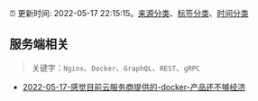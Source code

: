 :alarm_clock: 更新时间: 2022-05-17 22:15:15。[来源分类](../README.md)、[标签分类](../TAGS.md)、[时间分类](../TIMELINE.md)

## 服务端相关


> 关键字：`Nginx`、`Docker`、`GraphQL`、`REST`、`gRPC`



- [2022-05-17-感觉目前云服务商提供的-docker-产品还不够经济](https://www.v2ex.com/t/853569) 